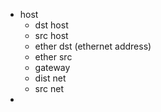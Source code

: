 * host
  * dst host
  * src host
  * ether dst (ethernet address)
  * ether src
  * gateway
  * dist net
  * src net
* ​

